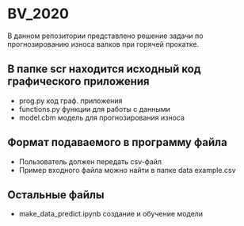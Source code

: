 # BV_2020
В данном репозитории представлено решение задачи по прогнозированию износа валков при горячей прокатке.

## В папке scr находится исходный код графического приложения
+ prog.py код граф. приложения
+ functions.py функции для работы с данными
+ model.cbm модель для прогнозирования износа

## Формат подаваемого в программу файла
+ Пользователь должен передать csv-файл
+ Пример входного файла можно найти в папке data example.csv

## Остальные файлы
+ make_data_predict.ipynb создание и обучение модели
